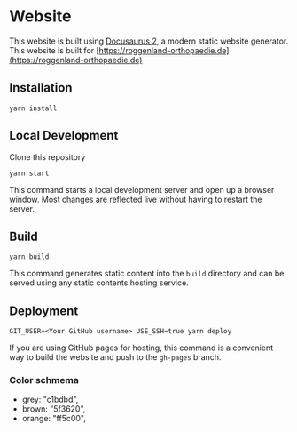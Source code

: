 # Website

This website is built using [Docusaurus 2](https://v2.docusaurus.io/), a modern static website generator.
This website is built for [https://roggenland-orthopaedie.de](https://roggenland-orthopaedie.de)

## Installation

```console
yarn install
```

## Local Development

Clone this repository

```console
yarn start
```

This command starts a local development server and open up a browser window. Most changes are reflected live without having to restart the server.

## Build

```console
yarn build
```

This command generates static content into the `build` directory and can be served using any static contents hosting service.

## Deployment

```console
GIT_USER=<Your GitHub username> USE_SSH=true yarn deploy
```

If you are using GitHub pages for hosting, this command is a convenient way to build the website and push to the `gh-pages` branch.

### Color schmema

- grey: "c1bdbd",
- brown: "5f3620",
- orange: "ff5c00",

